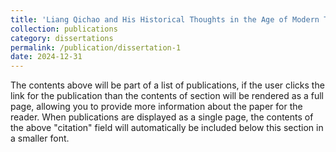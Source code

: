 ```yaml
---
title: 'Liang Qichao and His Historical Thoughts in the Age of Modern Transformation of Communication 梁啟超的「新史學」及其傳播'
collection: publications
category: dissertations
permalink: /publication/dissertation-1
date: 2024-12-31
---
```


The contents above will be part of a list of publications, if the user clicks the link for the publication than the contents of section will be rendered as a full page, allowing you to provide more information about the paper for the reader. When publications are displayed as a single page, the contents of the above "citation" field will automatically be included below this section in a smaller font.
